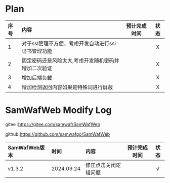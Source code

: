 # Plan 

| 序号 | 内容                           | 预计完成时间 | 状态 |
|:---|:-----------------------------|:------:|:--:|
| 1  | 对于ssl管理不方便，考虑开发自动进行ssl证书管理功能 |       | X  |
| 2  | 固定密码还是风险太大,考虑开发随机密码并增加二次验证   |       | X  |
| 3  | 增加后端负载                       |       | X  |
| 4  | 增加检测返回内容如果是特殊词进行屏蔽           |       | X  |

# SamWafWeb  Modify Log

gitee :https://gitee.com/samwaf/SamWafWeb

github:https://github.com/samwafgo/SamWafWeb

| SamWafWeb版本 | 时间         | 内容         | 预计完成时间 | 状态 |
|:------------|:-----------|:-----------|:------:|:--:|
| v1.3.2      | 2024.09.24 | 修正点击关闭逻辑问题 |       | √  |